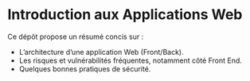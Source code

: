 # Introduction aux Applications Web

Ce dépôt propose un résumé concis sur :
- L’architecture d’une application Web (Front/Back).
- Les risques et vulnérabilités fréquentes, notamment côté Front End.
- Quelques bonnes pratiques de sécurité.




